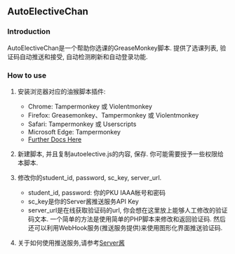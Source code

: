 ## AutoElectiveChan

### Introduction
AutoElectiveChan是一个帮助你选课的GreaseMonkey脚本. 提供了选课列表, 验证码自动推送和接受, 自动检测刷新和自动登录功能.

### How to use
1. 安装浏览器对应的油猴脚本插件:
    - Chrome: Tampermonkey 或 Violentmonkey
    - Firefox: Greasemonkey、Tampermonkey 或 Violentmonkey
    - Safari: Tampermonkey 或 Userscripts
    - Microsoft Edge: Tampermonkey
    - [Further Docs Here](https://greasyfork.org/zh-CN)

2. 新建脚本, 并且复制autoelective.js的内容, 保存. 你可能需要授予一些权限给本脚本.
3. 修改你的student_id, password, sc_key, server_url.
    - student_id, password: 你的PKU IAAA帐号和密码
    - sc_key是你的Server酱推送服务API Key
    - server_url是在线获取验证码的url, 你会想在这里放上能够人工修改的验证码文本. 一个简单的方法是使用简单的PHP脚本来修改和返回验证码. 然后还可以利用WebHook服务(推送服务提供)来使用图形化界面推送验证码.
4. 关于如何使用推送服务,请参考[Server酱](https://sct.ftqq.com/)